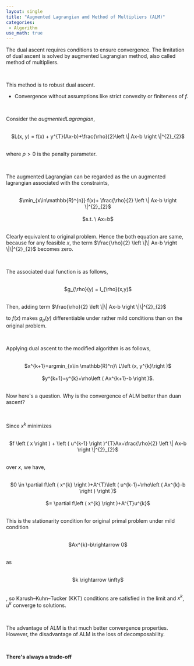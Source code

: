 ```yaml
---
layout: single
title: "Augmented Lagrangian amd Method of Multipliers (ALM)"
categories:
 - Algorithm
use_math: true
---
```

The dual ascent requires conditions to ensure convergence. The limitation of dual ascent is solved by augmented Lagrangian method, also called method of multipliers.

<br/>

This method is to robust dual ascent.
- Convergence without assumptions like strict convexity or finiteness of $f$.

<br/>

Consider the $augmented Lagrangian$,

<br/>

<center>$L(x, y) = f(x) + y^{T}(Ax-b)+\frac{\rho}{2}\left \| Ax-b \right \|^{2}_{2}$</center>

<br/>

where $\rho > 0$ is the penalty parameter.

<br/>

The augmented Lagrangian can be regarded as the un augmented lagrangian associated with the constraints,

<br/>

<center>$\min_{x\in\mathbb{R}^{n}} f(x)+ \frac{\rho}{2} \left \| Ax-b \right \|^{2}_{2}$</center>

<br/>

<center>$s.t. \ Ax=b$</center>

<br/>

Clearly equivalent to original problem. Hence the both equation are same, because for any feasible $x$, the term $\frac{\rho}{2} \left \|\| Ax-b \right \|\|^{2}_{2}$ becomes zero.

<br/>

The associated dual function is as follows,

<br/>

<center>$g_{\rho}(y) = l_{\rho}(x,y)$</center>

<br/>

Then, adding term $\frac{\rho}{2} \left \|\| Ax-b \right \|\|^{2}_{2}$


to $f\left ( x \right )$ makes $g_{\rho}(y)$ differentiable under rather mild conditions than on the original problem.

<br/>

Applying dual ascent to the modified algorithm is as follows,

<br/>

<center>$x^{k+1}=argmin_{x\in \mathbb{R}^n}\ L\left (x, y^{k}\right )$</center>

<br/>

<center>$y^{k+1}=y^{k}+\rho\left ( Ax^{k+1}-b \right )$.</center>

<br/>

Now here's a question. Why is the convergence of ALM better than duan ascent?

<br/>

Since $x^{k}$ minimizes

<br/>

<center>$f \left ( x \right ) + \left ( u^{k-1} \right )^{T}Ax+\frac{\rho}{2} \left \| Ax-b \right \|^{2}_{2}$</center>

<br/>

over $x$, we have,

<br/>

<center>$0 \in \partial  f\left ( x^{k} \right )+A^{T}\left ( u^{k-1}+\rho\left ( Ax^{k}-b \right ) \right )$</center>

<br/>

<center>$= \partial  f\left ( x^{k} \right )+A^{T}u^{k}$</center>

<br/>

This is the stationarity condition for original primal problem under mild condition

<br/>

<center>$Ax^{k}-b\rightarrow 0$</center>

<br/>

as

<br/>

<center>$k \rightarrow \infty$</center>

<br/>

, so Karush–Kuhn–Tucker (KKT) conditions are satisfied in the limit and $x^{k}$, $u^{k}$ converge to solutions.

<br/>

The advantage of ALM is that much better convergence properties. However, the disadvantage of ALM is the loss of decomposability.

<br/>

**There's always a trade-off**

<br/>


